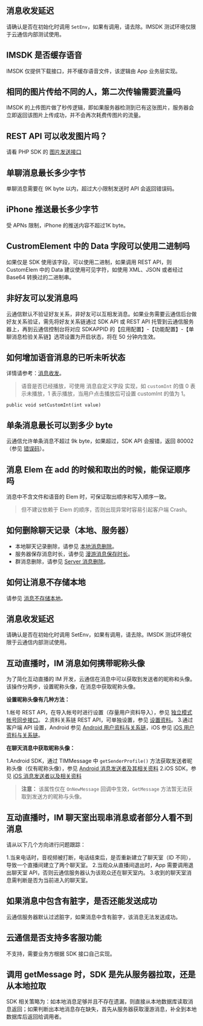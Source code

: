 ## 消息收发延迟

请确认是否在初始化时调用 `SetEnv`，如果有调用，请去除。IMSDK 测试环境仅限于云通信内部测试使用。

## IMSDK 是否缓存语音

IMSDK 仅提供下载接口，并不缓存语音文件，该逻辑由 App 业务层实现。

## 相同的图片传给不同的人，第二次传输需要流量吗

IMSDK 的上传图片做了秒传逻辑，即如果服务器检测到已有这张图片，服务器会立即返回该图片上传成功，并不会再次耗费传图片的流量。

## REST API 可以收发图片吗？

请看 PHP SDK 的 [图片发送接口](/doc/product/269/单发单聊消息#php.E9.9B.86.E6.88.90)

## 单聊消息最长多少字节

单聊消息需要在 9K byte 以内，超过大小限制发送时 API 会返回错误码。

## iPhone 推送最长多少字节

受 APNs 限制，iPhone 的推送内容不超过1K byte。

## CustromElement 中的 Data 字段可以使用二进制吗

如果仅是 SDK 使用该字段，可以使用二进制，如果调用 REST API，则 CustomElem 中的 Data 建议使用可见字符，如使用 XML、JSON 或者经过 Base64 转换过的二进制串。

## 非好友可以发消息吗

云通信默认不验证好友关系，非好友可以互相发消息。如果业务需要云通信后台做好友关系验证，需先将好友关系链通过 SDK API 或 REST API 托管到云通信服务器上，再到云通信控制台将对应 SDKAPPID 的【应用配置】-【功能配置】-【单聊消息检验关系链】选项设置为开启状态，将在 50 分钟内生效。

## 如何增加语音消息的已听未听状态

详情请参考：[消息收发](/doc/product/269/消息收发（Android%20SDK）#.E6.8E.A5.E6.94.B6.E8.AF.AD.E9.9F.B3.E6.B6.88.E6.81.AF)。

> 语音是否已经播放，可使用 消息自定义字段 实现，如 `customInt` 的值 0 表示未播放，1 表示播放，当用户点击播放后可设置 customInt 的值为 1。

` public void setCustomInt(int value) `

## 单条消息最长可以到多少 byte

云通信允许单条消息不超过 9k byte，如果超过，SDK API 会报错，返回 80002（参见 [错误码](/doc/product/269/错误码)）。

## 消息 Elem 在 add 的时候和取出的时候，能保证顺序吗

消息中不含文件和语音的 Elem 时，可保证取出顺序和写入顺序一致。

> 但不建议依赖于 Elem 的顺序，否则出现异常时容易引起客户端 Crash。

## 如何删除聊天记录（本地、服务器）

- 本地聊天记录删除，请参见 [本地消息删除](/doc/product/269/消息缓存和存储#.E6.9C.AC.E5.9C.B0.E6.B6.88.E6.81.AF.E5.88.A0.E9.99.A4)。
- 服务器保存消息时长，请参见 [漫游消息保存时长](/doc/product/269/%E6%B6%88%E6%81%AF%E7%BC%93%E5%AD%98%E5%92%8C%E5%AD%98%E5%82%A8#.E6.BC.AB.E6.B8.B8.E6.B6.88.E6.81.AF.E4.BF.9D.E5.AD.98.E6.97.B6.E9.95.BF)。
- 群消息删除，请参见 [Server 消息删除](/doc/product/269/消息缓存和存储#server.E6.B6.88.E6.81.AF.E5.88.A0.E9.99.A4)。

## 如何让消息不存储本地

请参见 [消息不存储本地](/doc/product/269/消息缓存和存储#.E7.A6.81.E7.94.A8.E6.9C.AC.E5.9C.B0.E5.AD.98.E5.82.A8)。

## 消息收发延迟

请确认是否在初始化时调用 SetEnv，如果有调用，请去除。IMSDK 测试环境仅限于云通信内部测试使用。

## 互动直播时，IM 消息如何携带昵称头像

为了简化互动直播的 IM 开发，云通信在消息中可以获取到发送者的昵称和头像。该操作分两步，设置昵称头像，在消息中获取昵称头像。

**设置昵称头像有几种方法：**

1.帐号 REST API，在导入帐号时进行设置（存量用户资料导入），参见 [独立模式帐号同步接口](/doc/product/269/独立模式帐号同步接口)。
2.资料关系链 REST API，可单独设置，参见 [设置资料](/doc/product/269/设置资料)。
3.通过客户端 API 设置，Android 参见 [Android 用户资料与关系链](/doc/product/269/用户资料与关系链（Android%20SDK）#.E8.AE.BE.E7.BD.AE.E8.87.AA.E5.B7.B1.E7.9A.84.E8.B5.84.E6.96.99)，iOS 参见 [iOS 用户资料与关系链](/doc/product/269/用户资料与关系链（iOS%20SDK）#.E8.AE.BE.E7.BD.AE.E8.87.AA.E5.B7.B1.E7.9A.84.E8.B5.84.E6.96.99)。

**在聊天消息中获取昵称头像：**

1.Android SDK，通过 TIMMessage 中 `getSenderProfile()` 方法获取发送者昵称头像（仅有昵称头像），参见 [Android 消息发送者及其相关资料](/doc/product/269/消息收发（Android%20SDK）#.E6.B6.88.E6.81.AF.E5.8F.91.E9.80.81.E8.80.85.E5.8F.8A.E5.85.B6.E7.9B.B8.E5.85.B3.E8.B5.84.E6.96.99)
2.iOS SDK，参见 [iOS 消息发送者以及相关资料](/doc/product/269/消息收发（iOS%20SDK）#.E6.B6.88.E6.81.AF.E5.8F.91.E9.80.81.E8.80.85.E4.BB.A5.E5.8F.8A.E7.9B.B8.E5.85.B3.E8.B5.84.E6.96.99)

> **注意：**
> 该属性仅在 `OnNewMessage` 回调中生效，`GetMessage` 方法暂无法获取到发送方的昵称与头像。

## 互动直播时，IM 聊天室出现串消息或者部分人看不到消息

请从以下几个方向进行问题跟踪：

1.当来电话时，音视频被打断，电话结束后，是否重新建立了聊天室（ID 不同），导致一个直播间建立了两个聊天室。
2.当观众从直播间退出时，App 需要调用退出聊天室 API，否则云通信服务器认为该观众还在聊天室内。
3.收到的聊天室消息需判断是否为当前进入的聊天室。

## 如果消息中包含有脏字，是否还能发送成功

云通信服务器默认过滤脏字，如果消息中含有脏字，该消息无法发送成功。

## 云通信是否支持多客服功能

不支持，需要业务方根据 SDK 接口自己实现。

## 调用 getMessage 时，SDK 是先从服务器拉取，还是从本地拉取

SDK 相关策略为：如本地消息足够并且不存在遗漏，则直接从本地数据库读取消息返回；如果判断出本地消息存在缺失，首先从服务器获取漫游消息，补全到本地数据库后返回给调用者。
